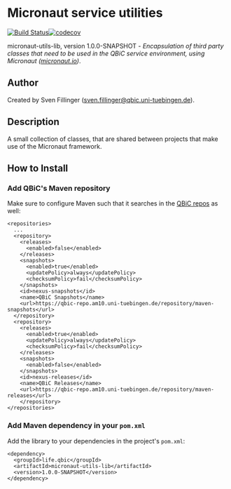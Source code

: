 # Micronaut service utilities

[![Build Status](https://travis-ci.com/qbicsoftware/micronaut-utils-lib.svg?branch=development)](https://travis-ci.com/qbicsoftware/micronaut-utils-lib)[![codecov](https://codecov.io/gh/qbicsoftware/micronaut-utils-lib/branch/master/graph/badge.svg)](https://codecov.io/gh/qbicsoftware/micronaut-utils-lib)

micronaut-utils-lib, version 1.0.0-SNAPSHOT - _Encapsulation of third party classes that need to be used in the QBiC service environment, using Micronaut ([micronaut.io](https://micronaut.io))_.

## Author
Created by Sven Fillinger (sven.fillinger@qbic.uni-tuebingen.de).

## Description

A small collection of classes, that are shared between projects that make use of the Micronaut framework.

## How to Install

### Add QBiC's Maven repository

Make sure to configure Maven such that it searches in the [QBiC repos](https://qbic-repo.am10.uni-tuebingen.de/#browse/browse:maven-snapshots) as well:

```
<repositories>
  ...
  <repository>
    <releases>
      <enabled>false</enabled>
    </releases>
    <snapshots>
      <enabled>true</enabled>
      <updatePolicy>always</updatePolicy>
      <checksumPolicy>fail</checksumPolicy>
    </snapshots>
    <id>nexus-snapshots</id>
    <name>QBiC Snapshots</name>
    <url>https://qbic-repo.am10.uni-tuebingen.de/repository/maven-snapshots</url>
  </repository>
  <repository>
    <releases>
      <enabled>true</enabled>
      <updatePolicy>always</updatePolicy>
      <checksumPolicy>fail</checksumPolicy>
    </releases>
    <snapshots>
      <enabled>false</enabled>
    </snapshots>
    <id>nexus-releases</id>
    <name>QBiC Releases</name>
    <url>https://qbic-repo.am10.uni-tuebingen.de/repository/maven-releases</url>
    </repository>
</repositories>
```

### Add Maven dependency in your `pom.xml`

Add the library to your dependencies in the project's `pom.xml`:

```
<dependency>
  <groupId>life.qbic</groupId>
  <artifactId>micronaut-utils-lib</artifactId>
  <version>1.0.0-SNAPSHOT</version>
</dependency>
```




